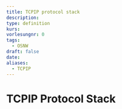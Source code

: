 ```yaml
---
title: TCPIP protocol stack
description: 
type: definition
kurs: 
vorlesungnr: 0
tags:
  - OSNW
draft: false
date: 
aliases:
  - TCPIP
---
```

# TCPIP Protocol Stack
